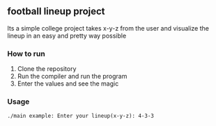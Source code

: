 ## football lineup project
Its a simple college project takes x-y-z from the user and visualize the lineup in an easy and pretty way possible

### How to run
1. Clone the repository
2. Run the compiler and run the program
3. Enter the values and see the magic
### Usage
`./main
    example:
    Enter your lineup(x-y-z): 4-3-3
`